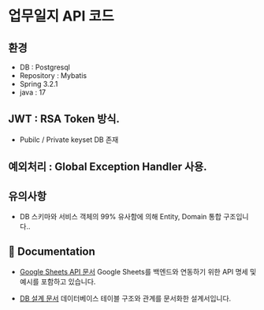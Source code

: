 # 업무일지 API 코드
## 환경
- DB : Postgresql
- Repository : Mybatis
- Spring 3.2.1
- java : 17
## JWT : RSA Token 방식.
- Pubilc / Private keyset DB 존재
## 예외처리 : Global Exception Handler 사용.

## 유의사항
- DB 스키마와 서비스 객체의 99% 유사함에 의해 Entity, Domain 통합 구조입니다..

## 📄 Documentation

- [Google Sheets API 문서]([https://docs.google.com/document/d/your_google_doc_id_here](https://docs.google.com/spreadsheets/d/1HMrlLnVL813SxnZgmdXFxLfmtvMtjyJOLot9tstvuHE/edit?gid=1287893654#gid=1287893654))  
  Google Sheets를 백엔드와 연동하기 위한 API 명세 및 예시를 포함하고 있습니다.

- [DB 설계 문서]([https://docs.google.com/document/d/your_db_doc_id_here](https://docs.google.com/spreadsheets/d/1-gZdekZA0sZV4G4f0Ji_omD6kbXGhRuTWbtMZbJ9u08/edit?gid=598658717#gid=598658717))  
  데이터베이스 테이블 구조와 관계를 문서화한 설계서입니다.
